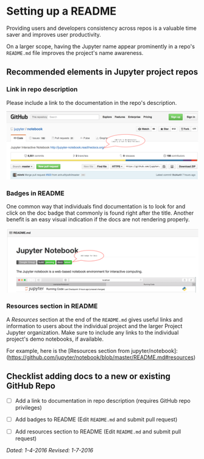 # Setting up a README

Providing users and developers consistency across repos is a valuable time
saver and improves user productivity.

On a larger scope, having the Jupyter name appear prominently in a repo's
`README.md` file improves the project's name awareness.

## Recommended elements in Jupyter project repos

### Link in repo description
Please include a link to the documentation in the repo's description.

![Screenshot of documentation link in GitHub repo description](static/repo-description.png "Screenshot of documentation link in GitHub repo description")

### Badges in README
One common way that individuals find documentation is to look for and click
on the doc badge that commonly is found right after the title. Another
benefit is an easy visual indication if the docs are not rendering properly.

![The GitHub-rendered view of the README.md file for the Jupyter Notebook project is annotated with a red speech bubble reading "Add badge for Docs" to indicate the location of the documentation badge on the page.](static/repo-badges.png)

### Resources section in README

A *Resources* section at the end of the `README.md` gives useful links and
information to users about the individual project and the larger Project
Jupyter organization. Make sure to include any links to the individual project's
demo notebooks, if available.

For example, here is the [Resources section from jupyter/notebook]:(https://github.com/jupyter/notebook/blob/master/README.md#resources)



## Checklist adding docs to a new or existing GitHub Repo

- [ ] Add a link to documentation in repo description (requires GitHub repo privileges)
- [ ] Add badges to README (Edit `README.md` and submit pull request)
- [ ] Add resources section to README (Edit `README.md` and submit pull request)


*Dated: 1-4-2016*
*Revised: 1-7-2016*